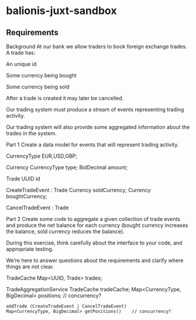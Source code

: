 # balionis-juxt-sandbox

## Requirements 

Background
At our bank we allow traders to book foreign exchange trades. A trade has:

An unique id

Some currency being bought

Some currency being sold

After a trade is created it may later be cancelled.

Our trading system must produce a stream of events representing trading activity.

Our trading system will also provide some aggregated information about the trades in the system.

Part 1
Create a data model for events that will represent trading activity.

CurrencyType
    EUR,USD,GBP;

Currency
    CurrencyType type;
    BidDecimal amount;

Trade
    UUID id

CreateTradeEvent : Trade 
    Currency soldCurrency;
    Currency boughtCurrency;

CancelTradeEvent : Trade

Part 2
Create some code to aggregate a given collection of trade events and produce the net balance for each currency 
(bought currency increases the balance, sold currency reduces the balance).

During this exercise, think carefully about the interface to your code, and appropriate testing.

We’re here to answer questions about the requirements and clarify where things are not clear.

TradeCache
    Map<UUID, Trade> trades; 

TradeAggregationService
    TradeCache tradeCache;
    Map<CurrencyType, BigDecimal> positions;        // concurrency? 

    addTrade (CreateTradeEvent | CancelTradeEvent)
    Map<CurrencyType, BigDecimal> getPositions()    // concurrency?
    
    
    







